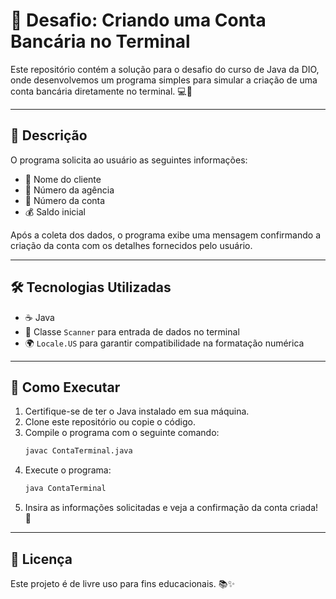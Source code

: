 # 🚀 Desafio: Criando uma Conta Bancária no Terminal

Este repositório contém a solução para o desafio do curso de Java da DIO, onde desenvolvemos um programa simples para
simular a criação de uma conta bancária diretamente no terminal. 💻🏦

---

## 📜 Descrição

O programa solicita ao usuário as seguintes informações:

- 🧑 Nome do cliente
- 🏢 Número da agência
- 🔢 Número da conta
- 💰 Saldo inicial

Após a coleta dos dados, o programa exibe uma mensagem confirmando a criação da conta com os detalhes fornecidos pelo
usuário.

---

## 🛠️ Tecnologias Utilizadas

- ☕ Java
- 📌 Classe `Scanner` para entrada de dados no terminal
- 🌍 `Locale.US` para garantir compatibilidade na formatação numérica

---

## 📌 Como Executar

1. Certifique-se de ter o Java instalado em sua máquina.
2. Clone este repositório ou copie o código.
3. Compile o programa com o seguinte comando:
   ```sh
   javac ContaTerminal.java
   ```
4. Execute o programa:
   ```sh
   java ContaTerminal
   ```
5. Insira as informações solicitadas e veja a confirmação da conta criada! 🎉

---

## 📜 Licença

Este projeto é de livre uso para fins educacionais. 📚✨

